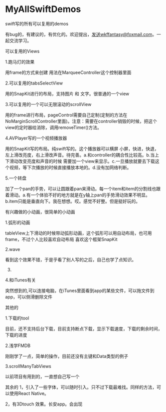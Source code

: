 # MyAllSwiftDemos

swift写的所有可以复用的demos

有bug的，有建议的，有优化的。欢迎提出，发送wkffantasy@foxmail.com。一起交流学习。

可以复用的Views

1.跑马灯的效果

用frame的方式来创建 用法在MarqueeController这个控制器里面

2.可以复用的tabsSelectView

用的SnapKit进行的布局，支持图片 和 文字。很普通的一个view

3.可以复用的一个可以无限滚动的scrollView

用的frame进行布局，pageControl需要自己定制(定制的方法在NoMarginScrollController里面)。注意：需要在controller销毁的时候，把这个view的定时器给消除，调用removeTimer()方法。

4.AVPlayer写的一个视频播放器

用的SnapKit写的布局。纯swift写的。这个播放器可以横屏 小屏，快进，快退，左上滑改亮度，右上滑改声音。待完善。a.和controller的耦合性比较高。b.当上下滑动改变亮度和声音的时候 需要加一个view来显示。c.一旦播放就要去下载这个视频，等下次播放的时候直接播放本地的。d.没有加网络判断。

5.一个转盘

加了一个pan的手势，可以让圆跟着pan来滑动。每一个item和item的分割线也跟着滑动。a.有一个体验不好的地方就是在y轴上pan的手势滑动效果不明显。b.item只能是垂直向下。我在想想。哎。感觉不好整。但是挺好玩的。


有兴趣做的小动画，很简单的小动画

1.弧形的动画

tableView上下滑动的时候带动弧形动画，这个弧形可以用自动布局，也可用frame，不过个人比较喜欢自动布局
喜欢这个框架SnapKit

2.wave

看到这个效果不错，于是乎看了别人写的之后，自己也学了点知识。

3.

4.和iTunes有关

突然想到的,可以连接电脑，在iTunes里面看到app的某些文件，可以拖文件到app，可以侧滑删除文件


其他的

1.下载的tool

目前，还不支持后台下载，目前支持断点下载，显示下载速度，下载的剩余时间，下载的进度

2.浅学FMDB

刚刚学了一点，简单的操作，目前还没有主键和Data类型的例子

3.scrollManyTabViews

以前项目有用到的，一直想自己写一个

其余的
1，引入了一些字体，可以随时引入。只不过下载最难找。同样的方法，可以使用React Native。

2，有3Dtouch 效果。长安app。会出现

